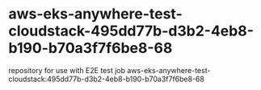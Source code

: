 # aws-eks-anywhere-test-cloudstack-495dd77b-d3b2-4eb8-b190-b70a3f7f6be8-68
repository for use with E2E test job aws-eks-anywhere-test-cloudstack:495dd77b-d3b2-4eb8-b190-b70a3f7f6be8-68
